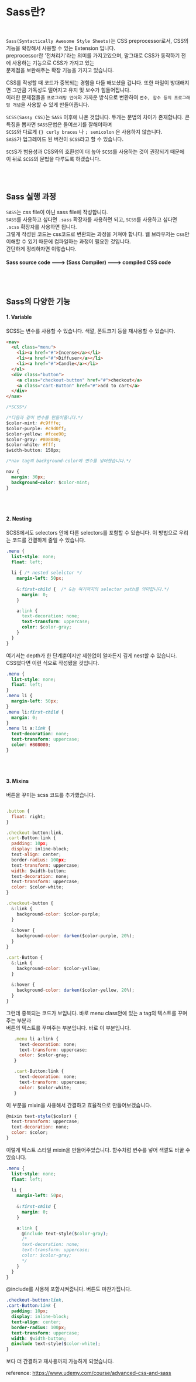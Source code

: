 # Sass란?

<br>

`Sass(Syntactically Awesome Style Sheets)`는 CSS preprocessor로서, CSS의 기능을 확장해서 사용할 수 있는 Extension 입니다.   
preprocessor란 '전처리기'라는 의미를 가지고있으며, 말그대로 CSS가 동작하기 전에 사용하는 기능으로 CSS가 가지고 있는    
문제점을 보완해주는 확장 기능을 가지고 있습니다.   

CSS를 작성할 때 코드가 중복되는 경험을 다들 해보셨을 겁니다. 또한 파일이 방대해지면 그만큼 가독성도 떨어지고 유지 및 보수가 힘들어집니다.   
이러한 문제점들을 `프로그래밍 언어`와 가까운 방식으로 변환하여 `변수, 함수 등의 프로그래밍 개념`을 사용할 수 있게 만들어줍니다.

`SCSS(Sassy CSS)`는 `SASS` 이후에 나온 것입니다. 두개는 문법의 차이가 존재합니다. 큰 특징을 뽑자면 `SASS`문법은 들여쓰기를 잘해야하며   
`SCSS`와 다르게 `{} curly braces` 나 `; semicolon` 은 사용하지 않습니다.   
`SASS`가 업그레이드 된 버전이 `SCSS`라고 할 수 있습니다.

`SCS`S가 범용성과 CSS와의 호환성이 더 높아 `SCSS`를 사용하는 것이 권장되기 때문에 이 뒤로 `SCSS`의 문법을 다루도록 하겠습니다.   

<br>
<br>

## Sass 실행 과정

`SASS`는 css file이 아닌 sass file에 작성합니다.   
`SASS`를 사용하고 싶다면 `.sass` 확장자를 사용하면 되고, `SCSS`를 사용하고 싶다면 `.scss` 확장자를 사용하면 됩니다.   
그렇게 작성된 코드는 css코드로 변환되는 과정을 거쳐야 합니다. 웹 브라우저는 css만 이해할 수 있기 때문에 컴파일하는 과정이 필요한 것입니다.   
간단하게 정리하자면 이렇습니다.

#### Sass source code ---> (Sass Compiler) ---> compiled CSS code

<br>
<br>

## Sass의 다양한 기능

#### 1. Variable

SCSS는 변수를 사용할 수 있습니다. 색깔, 폰트크기 등을 재사용할 수 있습니다.

```html
<nav>
  <ul class="menu">
    <li><a href="#">Incense</a></li>
    <li><a href="#">Diffuser</a></li>
    <li><a href="#">Candle</a></li>
  </ul>
  <div class="button">
    <a class="checkout-button" href="#">checkout</a>
    <a class="cart-Button" href="#">add to cart</a>
  </div>
</nav>
```

```css
/*SCSS*/

/*다음과 같이 변수를 만들어줍니다.*/
$color-mint: #c9fffe;
$color-purple: #c9d0ff;
$color-yellow: #fcee90;
$color-gray: #808080;
$color-white: #fff;
$width-button: 150px;

/*nav tag의 background-color에 변수를 넣어줬습니다.*/

nav {
  margin: 30px;
  background-color: $color-mint;
}

```

<br>
<br>

#### 2. Nesting   

SCSS에서도 selectors 안에 다른 selectors를 포함할 수 있습니다. 이 방법으로 우리는 코드를 간결하게 줄일 수 있습니다.   

```css
.menu {
  list-style: none;
  float: left;
  
  li { /* nested selelctor */
    margin-left: 50px;
    
    &:first-child {  /* &는 여기까지의 selector path를 의미합니다.*/
      margin: 0;
    }

    a:link {
      text-decoration: none;
      text-transform: uppercase;
      color: $color-gray;
    }
  }
}
```
여기서는 depth가 한 단계뿐이지만 제한없이 얼마든지 깊게 nest할 수 있습니다.    
CSS였다면 이런 식으로 작성됐을 것입니다.   

```css
.menu {
  list-style: none;
  float: left;
}
.menu li {
  margin-left: 50px;
}
.menu li:first-child {
  margin: 0;
}
.menu li a:link {
  text-decoration: none;
  text-transform: uppercase;
  color: #808080;
}
```

<br>
<br>

#### 3. Mixins

버튼을 꾸미는 scss 코드를 추가했습니다. 

```javascript

.button {
  float: right;
}

.checkout-button:link,
.cart-Button:link {
  padding: 10px;
  display: inline-block;
  text-align: center;
  border-radius: 100px;
  text-transform: uppercase;
  width: $width-button;
  text-decoration: none;
  text-transform: uppercase;
  color: $color-white;
}

.checkout-button {
  &:link {
    background-color: $color-purple;
  }
  
  &:hover {
    background-color: darken($color-purple, 20%);
  }
}

.cart-Button {
  &:link {
    background-color: $color-yellow;
  }
  
  &:hover {
    background-color: darken($color-yellow, 20%);
  }
}
```
그런데 중복되는 코드가 보입니다. 바로 menu class안에 있는 a tag의 텍스트를 꾸며주는 부분과   
버튼의 텍스트를 꾸며주는 부분입니다. 바로 이 부분입니다.   

```javascript
   .menu li a:link {
     text-decoration: none;
     text-transform: uppercase;
     color: $color-gray;
   }

   .cart-Button:link {
     text-decoration: none;
     text-transform: uppercase;
     color: $color-white;
   }
```
이 부분을 mixin을 사용해서 간결하고 효율적으로 만들어보겠습니다.    

```javascript
@mixin text-style($color) {
  text-transform: uppercase;
  text-decoration: none;
  color: $color;
}
```
이렇게 텍스트 스타일 mixin을 만들어주었습니다. 함수처럼 변수를 넣어 색깔도 바꿀 수 있습니다.   

```css
.menu {
  list-style: none;
  float: left;
  
  li {
    margin-left: 50px;
    
    &:first-child {
      margin: 0;
    }

    a:link {
      @include text-style($color-gray);
      /* 
      text-decoration: none;
      text-transform: uppercase;
      color: $color-gray;
      */
    }
  }
}
```
@include를 사용해 포함시켜줍니다. 버튼도 마찬가집니다.   

```css
.checkout-button:link,
.cart-Button:link {
  padding: 10px;
  display: inline-block;
  text-align: center;
  border-radius: 100px;
  text-transform: uppercase;
  width: $width-button;
  @include text-style($color-white);
}
```

보다 더 간결하고 재사용까지 가능하게 되었습니다.   

reference: https://www.udemy.com/course/advanced-css-and-sass
